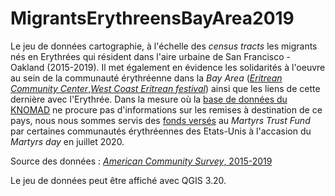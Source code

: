 # MigrantsErythreensBayArea2019

Le jeu de données cartographie, à l'échelle des <i>census tracts</i> les migrants nés en Erythrées qui résident dans l'aire urbaine de San Francisco - Oakland (2015-2019). Il met également en évidence les solidarités à l'oeuvre au sein de la communauté érythréenne dans la <i>Bay Area</i> (<a href="https://www.eccoakland.org/"><i>Eritrean Community Center</i>,<i>West Coast Eritrean festival</i></a>) ainsi que les liens de cette dernière avec l'Erythrée. Dans la mesure où la <a href="https://www.knomad.org/data/remittances">base de données du KNOMAD</a> ne procure pas d'informations sur les remises à destination de ce pays, nous nous sommes servis des <a href="https://shabait.com/2020/07/27/contribution-to-augment-martyrs-trust-fund-6/">fonds versés</a> au <i>Martyrs Trust Fund</i> par certaines communautés érythréennes des Etats-Unis à l'accasion du <i>Martyrs day</i> en juillet 2020.

Source des données : <a href="https://data.census.gov/cedsci/"><i>American Community Survey</i>, 2015-2019</a>

Le jeu de données peut être affiché avec QGIS 3.20.

